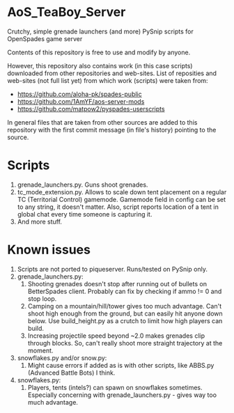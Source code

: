 # AoS_TeaBoy_Server
Crutchy, simple grenade launchers (and more) PySnip scripts for OpenSpades game server

Contents of this repository is free to use and modify by anyone.

However, this repository also contains work (in this case scripts) downloaded from other repositories and web-sites.
List of reposities and web-sites (not full list yet) from which work (scripts) were taken from:
* https://github.com/aloha-pk/spades-public
* https://github.com/1AmYF/aos-server-mods
* https://github.com/matpow2/pyspades-userscripts

In general files that are taken from other sources are added to this repository with the first commit message (in file's history) pointing to the source.

# Scripts
1. grenade_launchers.py. Guns shoot grenades.
2. tc_mode_extension.py. Allows to scale down tent placement on a regular TC (Territorial Control) gamemode. Gamemode field in config can be set to any string, it doesn't matter. Also, script reports location of a tent in global chat every time someone is capturing it.
3. And more stuff.

# Known issues
1. Scripts are not ported to piqueserver. Runs/tested on PySnip only.
2. grenade_launchers.py:
    1. Shooting grenades doesn't stop after running out of bullets on BetterSpades client. Probably can fix by checking if ammo != 0 and stop loop.
    2. Camping on a mountain/hill/tower gives too much advantage. Can't shoot high enough from the ground, but can easily hit anyone down below. Use build_height.py as a crutch to limit how high players can build.
    3. Increasing projectile speed beyond ~2.0 makes grenades clip through blocks. So, can't really shoot more straight trajectory at the moment.
3. snowflakes.py and/or snow.py:
    1. Might cause errors if added as is with other scripts, like ABBS.py (Advanced Battle Bots) I think.
5. snowflakes.py:
    1. Players, tents (intels?) can spawn on snowflakes sometimes. Especially concerning with grenade_launchers.py - gives way too much advantage.
